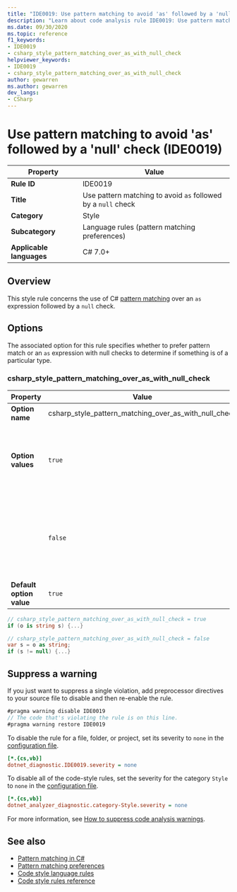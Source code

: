 ```yaml
---
title: "IDE0019: Use pattern matching to avoid 'as' followed by a 'null' check"
description: "Learn about code analysis rule IDE0019: Use pattern matching to avoid 'as' followed by a 'null' check"
ms.date: 09/30/2020
ms.topic: reference
f1_keywords:
- IDE0019
- csharp_style_pattern_matching_over_as_with_null_check
helpviewer_keywords:
- IDE0019
- csharp_style_pattern_matching_over_as_with_null_check
author: gewarren
ms.author: gewarren
dev_langs:
- CSharp
---
```

# Use pattern matching to avoid 'as' followed by a 'null' check (IDE0019)

| Property                 | Value                                                         |
|--------------------------|---------------------------------------------------------------|
| **Rule ID**              | IDE0019                                                       |
| **Title**                | Use pattern matching to avoid `as` followed by a `null` check |
| **Category**             | Style                                                         |
| **Subcategory**          | Language rules (pattern matching preferences)                 |
| **Applicable languages** | C# 7.0+                                                       |

## Overview

This style rule concerns the use of C# [pattern matching](../../../csharp/fundamentals/functional/pattern-matching.md) over an `as` expression followed by a `null` check.

## Options

The associated option for this rule specifies whether to prefer pattern match or an `as` expression with null checks to determine if something is of a particular type.

### csharp_style_pattern_matching_over_as_with_null_check

| Property                 | Value                                                 | Description                                                                                |
|--------------------------|-------------------------------------------------------|--------------------------------------------------------------------------------------------|
| **Option name**          | csharp_style_pattern_matching_over_as_with_null_check |                                                                                            |
| **Option values**        | `true`                                                | Prefer pattern matching to determine if something is of a particular type                  |
|                          | `false`                                               | Prefer `as` expressions with null checks to determine if something is of a particular type |
| **Default option value** | `true`                                                |                                                                                            |

```csharp
// csharp_style_pattern_matching_over_as_with_null_check = true
if (o is string s) {...}

// csharp_style_pattern_matching_over_as_with_null_check = false
var s = o as string;
if (s != null) {...}
```

## Suppress a warning

If you just want to suppress a single violation, add preprocessor directives to your source file to disable and then re-enable the rule.

```csharp
#pragma warning disable IDE0019
// The code that's violating the rule is on this line.
#pragma warning restore IDE0019
```

To disable the rule for a file, folder, or project, set its severity to `none` in the [configuration file](../configuration-files.md).

```ini
[*.{cs,vb}]
dotnet_diagnostic.IDE0019.severity = none
```

To disable all of the code-style rules, set the severity for the category `Style` to `none` in the [configuration file](../configuration-files.md).

```ini
[*.{cs,vb}]
dotnet_analyzer_diagnostic.category-Style.severity = none
```

For more information, see [How to suppress code analysis warnings](../suppress-warnings.md).

## See also

- [Pattern matching in C#](../../../csharp/fundamentals/functional/pattern-matching.md)
- [Pattern matching preferences](pattern-matching-preferences.md)
- [Code style language rules](language-rules.md)
- [Code style rules reference](index.md)
